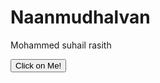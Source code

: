 # Naanmudhalvan
Mohammed suhail rasith
<html>
<head>
<title>Objects</title>
</head>
<body>
<p id="demo"></p>
<script type="text/javascript"> 
document.write("DATE OBJECTS"); 
document.write("<br>"); 
document.write("***** *******");
 document.write("<br>");

var d = new Date();
 document.write(d.getDate()); 
document.write(".");
 document.write(d.getMonth()+1); 
document.write(".");
 document.write(d.getFullYear()); 
document.write("<br><br>");

document.write("NUMBER  OBJECTS"); 
document.write("<br>");
 document.write("****** *******");
 document.write("<br>");

var x = 10;
var y = new Number(10); 
document.write(typeof x);
 document.write("<br>");
 document.write(typeof y); 
document.write("<br><br>");

document.write("EVENT OBJECTS");
 document.write("<br>"); 
document.write("***** ********"); 
document.write("<br><br>");
function GetEventType(eventObj)
{
alert("The type of the event : "+eventObj.type);
}
document.write("<br>");
</script>
<button onclick="GetEventType(arguments[0]);">Click on Me!</button>
</body>
</html>
